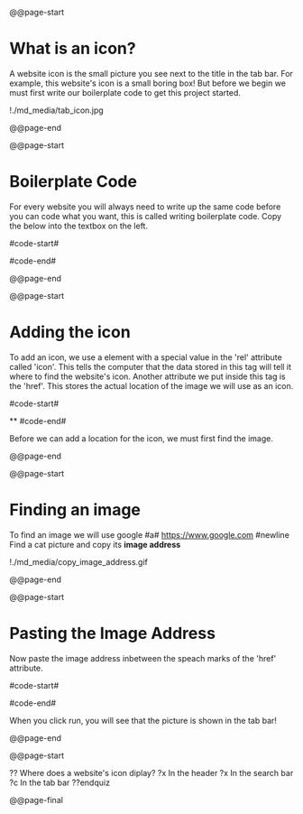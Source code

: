 @@page-start

# What is an icon?

A website icon is the small picture you see next to the title in the tab bar. For example, this website's icon is a small boring box! But before we begin we must first write our boilerplate code to get this project started.

!./md_media/tab_icon.jpg

@@page-end

@@page-start

# Boilerplate Code

For every website you will always need to write up the same code before you can code what you want, this is called writing boilerplate code. Copy the below into the textbox on the left.

#code-start#
<html>
    <head>
    </head>
    <body>
    </body>
</html>
#code-end#

@@page-end

@@page-start

# Adding the icon

To add an icon, we use a <link> element with a special value in the 'rel' attribute called 'icon'. This tells the computer that the data stored in this tag will tell it where to find the website's icon. Another attribute we put inside this tag is the 'href'. This stores the actual location of the image we will use as an icon.

#code-start#
<html>
    <head>
        *<link rel="icon" href="">*
    </head>
    <body>
    </body>
</html>
#code-end#

Before we can add a location for the icon, we must first find the image.

@@page-end

@@page-start

# Finding an image

To find an image we will use google 
#a# https://www.google.com
#newline
Find a cat picture and copy its **image address**

!./md_media/copy_image_address.gif

@@page-end

@@page-start

# Pasting the Image Address

Now paste the image address inbetween the speach marks of the 'href' attribute.

#code-start#
<html>
    <head>
        <link rel="icon" href="*https://upload.wikimedia.org/wikipedia/commons/1/15/Cat_August_2010-4.jpg*">
    </head>
    <body>
    </body>
</html>
#code-end#

When you click run, you will see that the picture is shown in the tab bar!

@@page-end

@@page-start

?? Where does a website's icon diplay?
?x In the header
?x In the search bar
?c In the tab bar
??endquiz

@@page-final